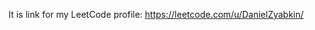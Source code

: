 It is link for my LeetCode profile:
                                    https://leetcode.com/u/DanielZyabkin/
